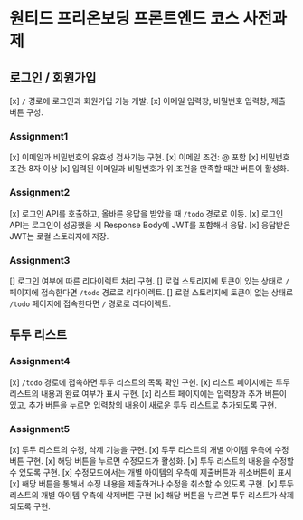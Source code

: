 # 원티드 프리온보딩 프론트엔드 코스 사전과제

## 로그인 / 회원가입

[x] `/` 경로에 로그인과 회원가입 기능 개발.
[x] 이메일 입력창, 비밀번호 입력창, 제출 버튼 구성.

### Assignment1

[x] 이메일과 비밀번호의 유효성 검사기능 구현.
[x] 이메일 조건: @ 포함
[x] 비밀번호 조건: 8자 이상
[x] 입력된 이메일과 비밀번호가 위 조건을 만족할 때만 버튼이 활성화.

### Assignment2

[x] 로그인 API를 호출하고, 올바른 응답을 받았을 때 `/todo` 경로로 이동.
[x] 로그인 API는 로그인이 성공했을 시 Response Body에 JWT를 포함해서 응답.
[x] 응답받은 JWT는 로컬 스토리지에 저장.

### Assignment3

[] 로그인 여부에 따른 리다이렉트 처리 구현.
[] 로컬 스토리지에 토큰이 있는 상태로 `/` 페이지에 접속한다면 `/todo` 경로로 리다이렉트.
[] 로컬 스토리지에 토큰이 없는 상태로 `/todo` 페이지에 접속한다면 `/` 경로로 리다이렉트.

## 투두 리스트

### Assignment4

[x] `/todo` 경로에 접속하면 투두 리스트의 목록 확인 구현.
[x] 리스트 페이지에는 투두 리스트의 내용과 완료 여부가 표시 구현.
[x] 리스트 페이지에는 입력창과 추가 버튼이 있고, 추가 버튼을 누르면 입력창의 내용이 새로운 투두 리스트로 추가되도록 구현.

### Assignment5

[x] 투두 리스트의 수정, 삭제 기능을 구현.
[x] 투두 리스트의 개별 아이템 우측에 수정버튼 구현.
[x] 해당 버튼을 누르면 수정모드가 활성화.
[x] 투두 리스트의 내용을 수정할 수 있도록 구현.
[x] 수정모드에서는 개별 아이템의 우측에 제출버튼과 취소버튼이 표시
[x] 해당 버튼을 통해서 수정 내용을 제출하거나 수정을 취소할 수 있도록 구현.
[x] 투두 리스트의 개별 아이템 우측에 삭제버튼 구현
[x] 해당 버튼을 누르면 투두 리스트가 삭제되도록 구현.
